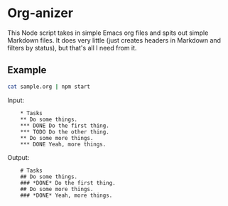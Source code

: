# Org-anizer

This Node script takes in simple Emacs org files and spits out simple Markdown
files. It does very little (just creates headers in Markdown and filters by
status), but that's all I need from it.

## Example

```bash
cat sample.org | npm start
```

Input:

        * Tasks
        ** Do some things.
        *** DONE Do the first thing.
        *** TODO Do the other thing.
        ** Do some more things.
        *** DONE Yeah, more things.

Output:

        # Tasks
        ## Do some things.
        ### *DONE* Do the first thing.
        ## Do some more things.
        ### *DONE* Yeah, more things.
